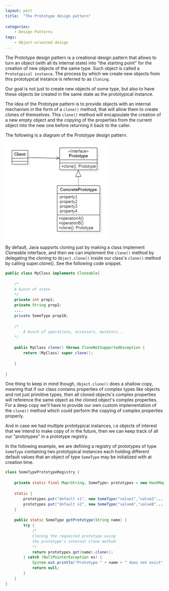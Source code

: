 ```yaml
---
layout: post
title:  "The Prototype design pattern"

categories: 
    - Design Patterns
tags:
    - Object-oriented design
---
```


The Prototype design pattern is a creational design pattern that allows to turn an object (with all its internal state) into "the starting point" for the creation of new objects of the same type. Such object is called a `Prototypical instance`. The process by which we create new objects from this prototypical instance is referred to as `Cloning`.

Our goal is not just to create new objects of some type, but also to have these objects be created in the same state as the prototypical instance. 

The idea of the Prototype pattern is to provide objects with an internal mechanism in the form of a `clone()` method, that will allow them to create clones of themselves. This `clone()` method will encapsulate the creation of a new empty object and the copying of the properties from the current object into the new one before returning it back to the caller.

The following is a diagram of the Prototype design pattern.

![Prototype Design Diagram](/images/blog/design-patterns-prototype/design_patterns_prototype_diagram_1.png)

By default, Java supports cloning just by making a class implement Cloneable interface, and then we can implement the `clone()` method by delegating the cloning to `Object.clone()` inside our class's `clone()` method by calling super.clone(). See the following code snippet.

```java
public class MyClass implements Cloneable{
	
    /*
    A bunch of state
    */
    private int prop1;
    private String prop2;
    ....
    private SomeType prop10;

    /*
        A bunch of operations, accessors, mutators...
    */

    public MyClass clone() throws CloneNotSupportedException {
        return (MyClass) super.clone();
    
    }

}
```

One thing to keep in mind though, `Object.clone()` does a shallow copy, meaning that if our class contains properties of complex types like objects and not just primitive types, then all cloned objects's complex properties will reference the same object as the cloned object's complex properties. For a deep copy we'll have to provide our own custom implementation of the `clone()` method which could perform the copying of complex properties properly.

And in case we had multiple prototypical instances, i.e objects of interest that we intend to make copy of in the future, then we can keep track of all our "prototypes" in a prototype registry. 

In the following example, we are defining a registry of prototypes of type `SomeType` containing two prototypical instances each holding different default values that an object of type `SomeType` may be initialized with at creation time.

```java
class SomeTypePrototypeRegistry {

    private static final Map<String, SomeType> prototypes = new HashMap<>();

    static {
        prototypes.put("default v1", new SomeType("value1","value2",...));
        prototypes.put("default v2", new SomeType("valueA","valueB",...));
    }

    public static SomeType getPrototype(String name) {
        try {
            /*
            Cloning the requested prototype using 
            the prototype's internal clone method.
            */
            return prototypes.get(name).clone();
        } catch (NullPointerException ex) {
            System.out.println("Prototype " + name + " does not exist");
            return null;
        }
    }
}
```